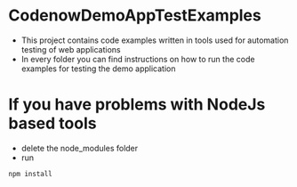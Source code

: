 # CodenowDemoAppTestExamples
* This project contains code examples written in tools used for automation testing of web applications
* In every folder you can find instructions on how to run the code examples for testing the demo application
# If you have problems with NodeJs based tools
* delete the node_modules folder
* run
```javascript  
npm install
```
